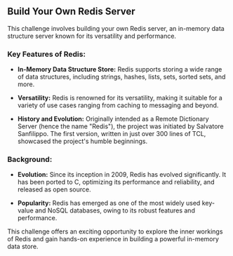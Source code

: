 ## Build Your Own Redis Server

This challenge involves building your own Redis server, an in-memory data structure server known for its versatility and performance.

### Key Features of Redis:

- **In-Memory Data Structure Store:** Redis supports storing a wide range of data structures, including strings, hashes, lists, sets, sorted sets, and more.

- **Versatility:** Redis is renowned for its versatility, making it suitable for a variety of use cases ranging from caching to messaging and beyond.

- **History and Evolution:** Originally intended as a Remote Dictionary Server (hence the name "Redis"), the project was initiated by Salvatore Sanfilippo. The first version, written in just over 300 lines of TCL, showcased the project's humble beginnings.

### Background:

- **Evolution:** Since its inception in 2009, Redis has evolved significantly. It has been ported to C, optimizing its performance and reliability, and released as open source.

- **Popularity:** Redis has emerged as one of the most widely used key-value and NoSQL databases, owing to its robust features and performance.

This challenge offers an exciting opportunity to explore the inner workings of Redis and gain hands-on experience in building a powerful in-memory data store.
